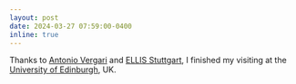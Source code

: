 ```yaml
---
layout: post
date: 2024-03-27 07:59:00-0400
inline: true
---
```



Thanks to [Antonio Vergari](http://nolovedeeplearning.com/) and [ELLIS Stuttgart](https://ellis-stuttgart.eu/), I finished my visiting at the [University of Edinburgh](), UK. 